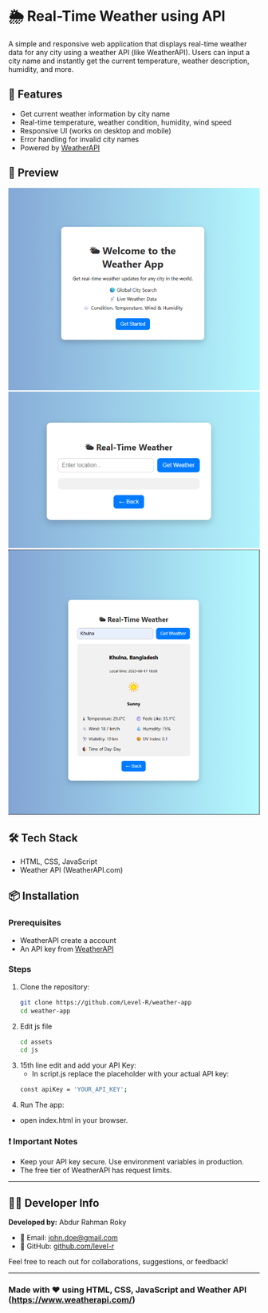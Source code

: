 # 🌦️ Real-Time Weather using API

A simple and responsive web application that displays real-time weather data for any city using a weather API (like WeatherAPI). Users can input a city name and instantly get the current temperature, weather description, humidity, and more.

## 🚀 Features

- Get current weather information by city name
- Real-time temperature, weather condition, humidity, wind speed
- Responsive UI (works on desktop and mobile)
- Error handling for invalid city names
- Powered by [WeatherAPI](https://www.weatherapi.com/)

## 📸 Preview

![Weather App Screenshot](/assets/img/1.png)
![Weather App Screenshot](/assets/img/2.png)
![Weather App Screenshot](/assets/img/3.png)

## 🛠️ Tech Stack

- HTML, CSS, JavaScript 
- Weather API (WeatherAPI.com)

## 📦 Installation

### Prerequisites

- WeatherAPI create a account
- An API key from [WeatherAPI](https://www.weatherapi.com/)

### Steps

1. Clone the repository:
   ```bash
   git clone https://github.com/Level-R/weather-app
   cd weather-app
   ```
2.  Edit js file
    ```bash
    cd assets
    cd js
    ```
3. 15th line edit and add your API Key:
   - In script.js replace the placeholder with your actual API key:
    ```bash
    const apiKey = 'YOUR_API_KEY';
    ```
3. Run The app:
- open index.html in your browser.

### ❗ Important Notes
- Keep your API key secure. Use environment variables in production.
- The free tier of WeatherAPI has request limits.

---
## 👨‍💻 Developer Info

**Developed by:** Abdur Rahman Roky

- 📧 Email: [john.doe@gmail.com](mailto:abdurrahmanroky.bd@gmail.com)
- 🐙 GitHub: [github.com/level-r](https://github.com/level-r)

Feel free to reach out for collaborations, suggestions, or feedback!

---

### Made with ❤️ using HTML, CSS, JavaScript and Weather API (https://www.weatherapi.com/)

